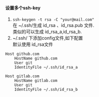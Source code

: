 #### 设置多个ssh-key
1. `ssh-keygen -t rsa -C "your@mail.com"`     
在 ~/.ssh/生成 id_rsa 、id_rsa.pub 文件.   
类似的可以生成 id_rsa_a,id_rsa_b.
2. ~/.ssh/ 下添加config文件,如下配置     
默认使用 id_rsa文件
````
Host github.com
    HostName github.com
    User git
    IdentityFile ~/.ssh/id_rsa_a

Host gitlab.com
    HostName gitlab.com
    User git
    IdentityFile ~/.ssh/id_rsa_b

````




